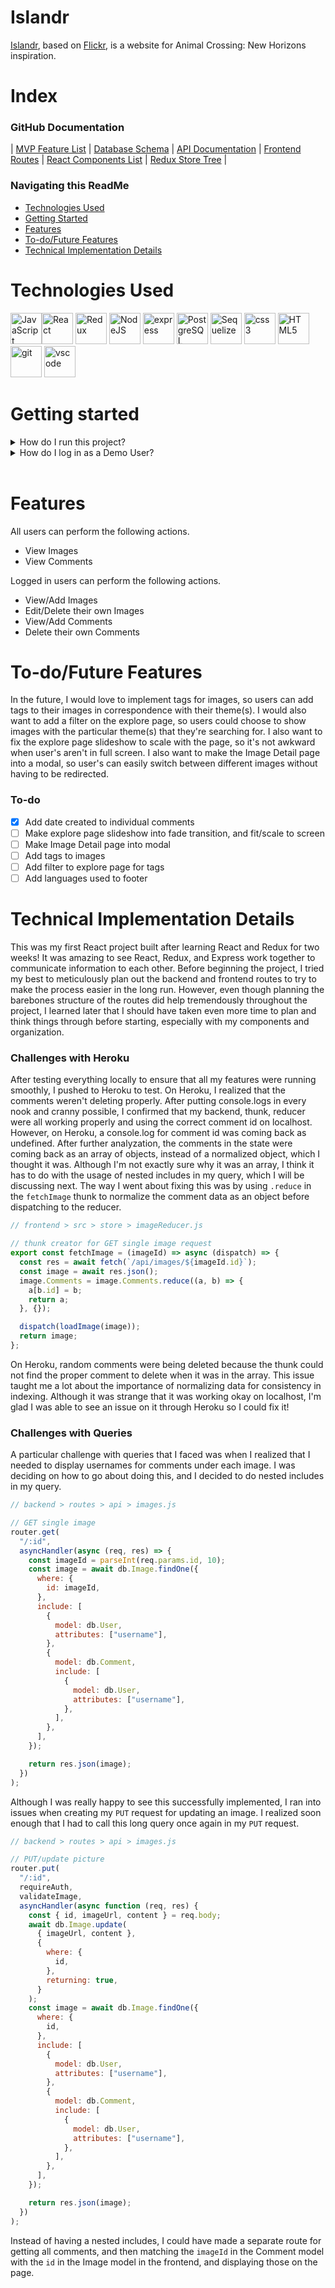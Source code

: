 # Islandr

[Islandr](https://islandracnh.herokuapp.com/), based on [Flickr](https://www.flickr.com/), is a website for Animal Crossing: New Horizons inspiration.

# Index

### GitHub Documentation

| [MVP Feature List](https://github.com/milkyomo/islandr/wiki/MVP-Features-List) | [Database Schema](https://github.com/milkyomo/islandr/wiki/Database-Schema) | [API Documentation](https://github.com/milkyomo/islandr/wiki/API-Documentation) | [Frontend Routes](https://github.com/milkyomo/islandr/wiki/Frontend-Routes) |
[React Components List](https://github.com/milkyomo/islandr/wiki/React-Components-List) |
[Redux Store Tree](https://github.com/milkyomo/islandr/wiki/Redux-Store-Tree) |
<br>

### Navigating this ReadMe

- [Technologies Used](#technologies-used)
- [Getting Started](#getting-started)
- [Features](#features)
- [To-do/Future Features](#to-dofuture-features)
- [Technical Implementation Details](#technical-implementation-details)

# Technologies Used

<img src="https://camo.githubusercontent.com/442c452cb73752bb1914ce03fce2017056d651a2099696b8594ddf5ccc74825e/68747470733a2f2f63646e2e6a7364656c6976722e6e65742f67682f64657669636f6e732f64657669636f6e2f69636f6e732f6a6176617363726970742f6a6176617363726970742d6f726967696e616c2e737667" alt="JavaScript" width="50"/><img src="https://camo.githubusercontent.com/27d0b117da00485c56d69aef0fa310a3f8a07abecc8aa15fa38c8b78526c60ac/68747470733a2f2f63646e2e6a7364656c6976722e6e65742f67682f64657669636f6e732f64657669636f6e2f69636f6e732f72656163742f72656163742d6f726967696e616c2e737667" alt="React" width="50"/>
<img src="https://camo.githubusercontent.com/2b6b50702c658cdfcf440cef1eb88c7e0e5a16ce0eb6ab8bc933da7697c12213/68747470733a2f2f63646e2e6a7364656c6976722e6e65742f67682f64657669636f6e732f64657669636f6e2f69636f6e732f72656475782f72656475782d6f726967696e616c2e737667" alt="Redux" width="50"/>
<img src="https://camo.githubusercontent.com/3a759e3619411b17fc119439adc96780278f6df968813a95a00f30f9fdb11f6b/68747470733a2f2f63646e2e6a7364656c6976722e6e65742f67682f64657669636f6e732f64657669636f6e2f69636f6e732f6e6f64656a732f6e6f64656a732d706c61696e2d776f72646d61726b2e737667" alt="NodeJS" width="50"/>
<img src="https://camo.githubusercontent.com/66a47251fab3236cff187214ff8215c1df71b46739b8b1803ac4cebdfe5c7918/68747470733a2f2f63646e2e6a7364656c6976722e6e65742f67682f64657669636f6e732f64657669636f6e2f69636f6e732f657870726573732f657870726573732d6f726967696e616c2d776f72646d61726b2e737667" alt="express" width="50"/>
<img src="https://camo.githubusercontent.com/d536b9cc0c533324368535ece721f5424f28eae3ec0e6f3847408948ecacfce6/68747470733a2f2f63646e2e6a7364656c6976722e6e65742f67682f64657669636f6e732f64657669636f6e2f69636f6e732f706f737467726573716c2f706f737467726573716c2d6f726967696e616c2e737667" alt="PostgreSQL" width="50"/>
<img src="https://camo.githubusercontent.com/a2ef2bb116ae565bb254cbb11194dae357eb7582a8babeab337bd3932687d63d/68747470733a2f2f63646e2e6a7364656c6976722e6e65742f67682f64657669636f6e732f64657669636f6e2f69636f6e732f73657175656c697a652f73657175656c697a652d6f726967696e616c2e737667" alt="Sequelize" width="50"/>
<img src="https://camo.githubusercontent.com/2e496d4bfc6f753ddca87b521ce95c88219f77800212ffa6d4401ad368c82170/68747470733a2f2f63646e2e6a7364656c6976722e6e65742f67682f64657669636f6e732f64657669636f6e2f69636f6e732f637373332f637373332d6f726967696e616c2e737667" alt="css3" width="50"/>
<img src="https://camo.githubusercontent.com/da7acacadecf91d6dc02efcd2be086bb6d78ddff19a1b7a0ab2755a6fda8b1e9/68747470733a2f2f63646e2e6a7364656c6976722e6e65742f67682f64657669636f6e732f64657669636f6e2f69636f6e732f68746d6c352f68746d6c352d6f726967696e616c2e737667" alt="HTML5" width="50"/>
<img src="https://camo.githubusercontent.com/dc9e7e657b4cd5ba7d819d1a9ce61434bd0ddbb94287d7476b186bd783b62279/68747470733a2f2f63646e2e6a7364656c6976722e6e65742f67682f64657669636f6e732f64657669636f6e2f69636f6e732f6769742f6769742d6f726967696e616c2e737667" alt="git" width="50"/>
<img src="https://camo.githubusercontent.com/5fa137d222dde7b69acd22c6572a065ce3656e6ffa1f5e88c1b5c7a935af3cc6/68747470733a2f2f63646e2e6a7364656c6976722e6e65742f67682f64657669636f6e732f64657669636f6e2f69636f6e732f7673636f64652f7673636f64652d6f726967696e616c2e737667" alt="vscode" width="50"/>

# Getting started

<details>
<summary>How do I run this project?</summary>
1. Clone this repo.

```bash
git clone git@github.com:milkyomo/islandr.git
```

2. Install dependencies from the root directory

   ```bash
   npm install
   ```

3. In the `backend` directory, create a `.env` file that will be used to define your environment variables.

   > Use the `.env.example` found in the backend directory as a template. Use a secured combination of characters for your `JWT_SECRET`, and your desired `PORT` (preferably 5000).

4. Create a user using the same credentials in the `.env` file with the ability to create databases

   ```bash
    psql -c "CREATE USER <username> PASSWORD '<password>' CREATEDB"
   ```

5. In the `backend` directory, create the database, migrate, and seed models.

   ```bash
   npx dotenv sequelize db:create
   npx dotenv sequelize db:migrate
   npx dotenv sequelize db:seed:all
   ```

6. In the `frontend` directory, add the following proxy to your `package.json` file, replacing or keeping the 5000 port to match your `PORT` configuration found in your `.env` file.

   ```json
   "proxy": "http://localhost:5000"
   ```

7. Start the services in the `backend` directory

   ```bash
   npm start
   ```

8. Start the services in the `frontend` directory, which should open the project in your default browser.

   ```bash
   npm start
   ```

   </details>

<details>
<summary>How do I log in as a Demo User?</summary>
Click the Log In button on the right of the Navigation Bar, then click "or use a vistor pass".
<br>
Example of how to use Demo User login:

![how to use demo user](https://i.gyazo.com/06c6d1656671bb7b10be88193184fc3c.png)

</details>
<br>

# Features

All users can perform the following actions.

- View Images
- View Comments

Logged in users can perform the following actions.

- View/Add Images
- Edit/Delete their own Images
- View/Add Comments
- Delete their own Comments

# To-do/Future Features

In the future, I would love to implement tags for images, so users can add tags to their images in correspondence with their theme(s). I would also want to add a filter on the explore page, so users could choose to show images with the particular theme(s) that they're searching for. I also want to fix the explore page slideshow to scale with the page, so it's not awkward when user's aren't in full screen. I also want to make the Image Detail page into a modal, so user's can easily switch between different images without having to be redirected.

### To-do

- [x] Add date created to individual comments
- [ ] Make explore page slideshow into fade transition, and fit/scale to screen
- [ ] Make Image Detail page into modal
- [ ] Add tags to images
- [ ] Add filter to explore page for tags
- [ ] Add languages used to footer

# Technical Implementation Details

This was my first React project built after learning React and Redux for two weeks! It was amazing to see React, Redux, and Express work together to communicate information to each other. Before beginning the project, I tried my best to meticulously plan out the backend and frontend routes to try to make the process easier in the long run. However, even though planning the barebones structure of the routes did help tremendously throughout the project, I learned later that I should have taken even more time to plan and think things through before starting, especially with my components and organization.

### Challenges with Heroku

After testing everything locally to ensure that all my features were running smoothly, I pushed to Heroku to test. On Heroku, I realized that the comments weren't deleting properly. After putting console.logs in every nook and cranny possible, I confirmed that my backend, thunk, reducer were all working properly and using the correct comment id on localhost. However, on Heroku, a console.log for comment id was coming back as undefined. After further analyzation, the comments in the state were coming back as an array of objects, instead of a normalized object, which I thought it was. Although I'm not exactly sure why it was an array, I think it has to do with the usage of nested includes in my query, which I will be discussing next. The way I went about fixing this was by using `.reduce` in the `fetchImage` thunk to normalize the comment data as an object before dispatching to the reducer.

```javascript
// frontend > src > store > imageReducer.js

// thunk creator for GET single image request
export const fetchImage = (imageId) => async (dispatch) => {
  const res = await fetch(`/api/images/${imageId.id}`);
  const image = await res.json();
  image.Comments = image.Comments.reduce((a, b) => {
    a[b.id] = b;
    return a;
  }, {});

  dispatch(loadImage(image));
  return image;
};
```

On Heroku, random comments were being deleted because the thunk could not find the proper comment to delete when it was in the array. This issue taught me a lot about the importance of normalizing data for consistency in indexing. Although it was strange that it was working okay on localhost, I'm glad I was able to see an issue on it through Heroku so I could fix it!

### Challenges with Queries

A particular challenge with queries that I faced was when I realized that I needed to display usernames for comments under each image. I was deciding on how to go about doing this, and I decided to do nested includes in my query.

```javascript
// backend > routes > api > images.js

// GET single image
router.get(
  "/:id",
  asyncHandler(async (req, res) => {
    const imageId = parseInt(req.params.id, 10);
    const image = await db.Image.findOne({
      where: {
        id: imageId,
      },
      include: [
        {
          model: db.User,
          attributes: ["username"],
        },
        {
          model: db.Comment,
          include: [
            {
              model: db.User,
              attributes: ["username"],
            },
          ],
        },
      ],
    });

    return res.json(image);
  })
);
```

Although I was really happy to see this successfully implemented, I ran into issues when creating my `PUT` request for updating an image. I realized soon enough that I had to call this long query once again in my `PUT` request.

```javascript
// backend > routes > api > images.js

// PUT/update picture
router.put(
  "/:id",
  requireAuth,
  validateImage,
  asyncHandler(async function (req, res) {
    const { id, imageUrl, content } = req.body;
    await db.Image.update(
      { imageUrl, content },
      {
        where: {
          id,
        },
        returning: true,
      }
    );
    const image = await db.Image.findOne({
      where: {
        id,
      },
      include: [
        {
          model: db.User,
          attributes: ["username"],
        },
        {
          model: db.Comment,
          include: [
            {
              model: db.User,
              attributes: ["username"],
            },
          ],
        },
      ],
    });

    return res.json(image);
  })
);
```

Instead of having a nested includes, I could have made a separate route for getting all comments, and then matching the `imageId` in the Comment model with the `id` in the Image model in the frontend, and displaying those on the page.
